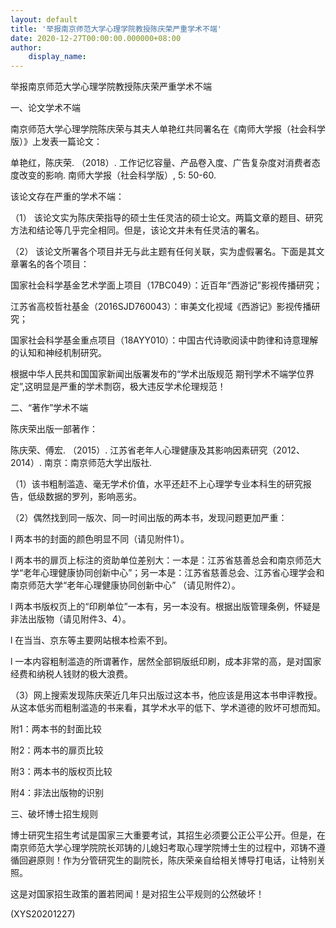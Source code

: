 ```yaml
---
layout: default
title: '举报南京师范大学心理学院教授陈庆荣严重学术不端'
date: 2020-12-27T00:00:00.000000+08:00
author:
    display_name: 
---
```


举报南京师范大学心理学院教授陈庆荣严重学术不端

一、论文学术不端

南京师范大学心理学院陈庆荣与其夫人单艳红共同署名在《南师大学报（社会科学版）》上发表一篇论文：

单艳红，陈庆荣. （2018）. 工作记忆容量、产品卷入度、广告复杂度对消费者态度改变的影响. 南师大学报（社会科学版）, 5: 50-60.

该论文存在严重的学术不端：

（1）    该论文实为陈庆荣指导的硕士生任灵洁的硕士论文。两篇文章的题目、研究方法和结论等几乎完全相同。但是，该论文并未有任灵洁的署名。

（2）    该论文所署各个项目并无与此主题有任何关联，实为虚假署名。下面是其文章署名的各个项目：

国家社会科学基金艺术学面上项目（17BC049）：近百年“西游记”影视传播研究；

江苏省高校哲社基金（2016SJD760043）：审美文化视域《西游记》影视传播研究；

国家社会科学基金重点项目（18AYY010）：中国古代诗歌阅读中韵律和诗意理解的认知和神经机制研究。

根据中华人民共和国国家新闻出版署发布的“学术出版规范 期刊学术不端学位界定”,这明显是严重的学术剽窃，极大违反学术伦理规范！

二、“著作”学术不端

陈庆荣出版一部著作：

陈庆荣、傅宏. （2015）. 江苏省老年人心理健康及其影响因素研究（2012、2014）. 南京：南京师范大学出版社.

（1）该书粗制滥造、毫无学术价值，水平还赶不上心理学专业本科生的研究报告，低级数据的罗列，影响恶劣。

（2）偶然找到同一版次、同一时间出版的两本书，发现问题更加严重：

l  两本书的封面的颜色明显不同（请见附件1）。

l  两本书的扉页上标注的资助单位差别大：一本是：江苏省慈善总会和南京师范大学“老年心理健康协同创新中心”；另一本是：江苏省慈善总会、江苏省心理学会和南京师范大学“老年心理健康协同创新中心” （请见附件2）。

l  两本书版权页上的“印刷单位”一本有，另一本没有。根据出版管理条例，怀疑是非法出版物（请见附件3、4）。

l  在当当、京东等主要网站根本检索不到。

l  一本内容粗制滥造的所谓著作，居然全部铜版纸印刷，成本非常的高，是对国家经费和纳税人钱财的极大浪费。

（3）网上搜索发现陈庆荣近几年只出版过这本书，他应该是用这本书申评教授。从这本低劣而粗制滥造的书来看，其学术水平的低下、学术道德的败坏可想而知。

附1：两本书的封面比较

附2：两本书的扉页比较

附3：两本书的版权页比较

附4：非法出版物的识别

三、破坏博士招生规则

博士研究生招生考试是国家三大重要考试，其招生必须要公正公平公开。但是，在南京师范大学心理学院院长邓铸的儿媳妇考取心理学院博士生的过程中，邓铸不遵循回避原则！作为分管研究生的副院长，陈庆荣亲自给相关博导打电话，让特别关照。

这是对国家招生政策的置若罔闻！是对招生公平规则的公然破坏！

(XYS20201227)

